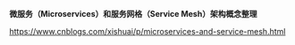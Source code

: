**微服务（Microservices）和服务网格（Service Mesh）架构概念整理**

https://www.cnblogs.com/xishuai/p/microservices-and-service-mesh.html

